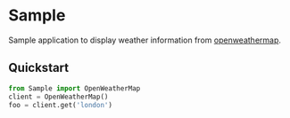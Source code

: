 # Sample
Sample application to display weather information 
from [openweathermap](https://openweathermap.org/).

## Quickstart

```python
from Sample import OpenWeatherMap
client = OpenWeatherMap()
foo = client.get('london')
```
